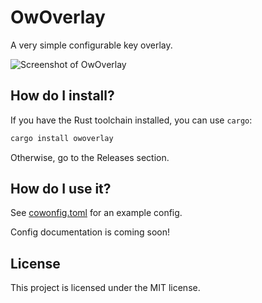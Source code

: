 # OwOverlay

A very simple configurable key overlay.

![Screenshot of OwOverlay](screenshot.png)

## How do I install?

If you have the Rust toolchain installed, you can use `cargo`:

```sh
cargo install owoverlay
```

Otherwise, go to the Releases section.

## How do I use it?

See [cowonfig.toml](/cowonfig.toml) for an example config.

Config documentation is coming soon!

## License

This project is licensed under the MIT license.

